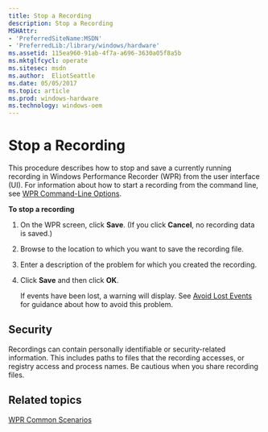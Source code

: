 ```yaml
---
title: Stop a Recording
description: Stop a Recording
MSHAttr:
- 'PreferredSiteName:MSDN'
- 'PreferredLib:/library/windows/hardware'
ms.assetid: 115ea960-91ab-4f7a-a696-3630a05f8a5b
ms.mktglfcycl: operate
ms.sitesec: msdn
ms.author:  EliotSeattle
ms.date: 05/05/2017
ms.topic: article
ms.prod: windows-hardware
ms.technology: windows-oem
---
```


# Stop a Recording


This procedure describes how to stop and save a currently running recording in Windows Performance Recorder (WPR) from the user interface (UI). For information about how to start a recording from the command line, see [WPR Command-Line Options](wpr-command-line-options.md).

**To stop a recording**

1.  On the WPR screen, click **Save**. (If you click **Cancel**, no recording data is saved.)

2.  Browse to the location to which you want to save the recording file.

3.  Enter a description of the problem for which you created the recording.

4.  Click **Save** and then click **OK**.

    If events have been lost, a warning will display. See [Avoid Lost Events](avoid-lost-events.md) for guidance about how to avoid this problem.

## Security


Recordings can contain personally identifiable or security-related information. This includes paths to files that the recording accesses, or registry access and process names. Be cautious when you share recording files.

## Related topics


[WPR Common Scenarios](windows-performance-recorder-common-scenarios.md)

 

 







